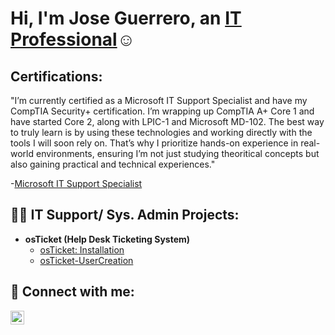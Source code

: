 <h1>Hi, I'm Jose Guerrero, an <a href="https://linkedin.com/in/JoGuerrero">IT Professional</a>☺</h1>

<h2>Certifications:</h2>
"I’m currently certified as a Microsoft IT Support Specialist and have my CompTIA Security+ certification. I’m wrapping up CompTIA A+ Core 1 and have started Core 2, along with LPIC-1 and Microsoft MD-102. The best way to truly learn is by using these technologies and working directly with the tools I will soon rely on. That’s why I prioritize hands-on experience in real-world environments, ensuring I’m not just studying theoritical concepts but also gaining practical and technical experiences."

-[Microsoft IT Support Specialist](https://coursera.org/share/faeda664b69737dd41e44fc38e2bf1a8)




<h2>👨‍💻 IT Support/ Sys. Admin Projects:</h2>

- <b>osTicket (Help Desk Ticketing System)</b>
  - [osTicket: Installation](https://github.com/Jose01000111/osTicket-Install.git)
  - [osTicket-UserCreation](https://github.com/Jose01000111/osTicket-UserCreation.git)

<h2>🔗 Connect with me:</h2>

[<img align="left" alt="Josh | LinkedIn" width="22px" src="https://cdn.jsdelivr.net/npm/simple-icons@v3/icons/linkedin.svg" />](https://www.linkedin.com/in/joguerrero?lipi=urn%3Ali%3Apage%3Ad_flagship3_profile_view_base_contact_details%3Bjil44Fe3S3e2ER8ZpHH2oA%3D%3D)
